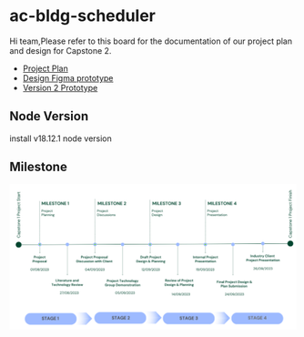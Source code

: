 # ac-bldg-scheduler

Hi team,Please refer to this board for the documentation of our project plan and design for Capstone 2.

- [Project Plan](https://docs.google.com/document/d/1XnWrhZ1bIinzcsbrz47A5ZVFCcqJuurA/edit?usp=sharing&ouid=115706149544180113982&rtpof=true&sd=true)
- [Design Figma prototype](https://www.figma.com/proto/Vw6dqVHkMgYLZHV0hYrxIv/Airconnect-Automated-Holiday-Schedule-Web-App?node-id=78-10&starting-point-node-id=78%3A10&mode=design&t=6J8SUCdzGcdbFgdG-1)
- [Version 2 Prototype](https://www.figma.com/proto/ogxWH9iXiOSwCzgBKocTBo/Airconnect-Automated-Holiday-Schedule-Web-App-(version-2)?node-id=78-10&starting-point-node-id=78%3A10)




## Node Version
install v18.12.1 node version

## Milestone
![Milestone](frontend/milestone.png)
